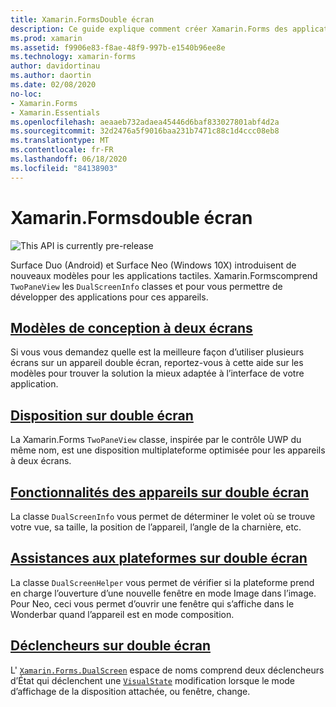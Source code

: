 ```yaml
---
title: Xamarin.FormsDouble écran
description: Ce guide explique comment créer Xamarin.Forms des applications pour les appareils à deux écrans.
ms.prod: xamarin
ms.assetid: f9906e83-f8ae-48f9-997b-e1540b96ee8e
ms.technology: xamarin-forms
author: davidortinau
ms.author: daortin
ms.date: 02/08/2020
no-loc:
- Xamarin.Forms
- Xamarin.Essentials
ms.openlocfilehash: aeaaeb732adaea45446d6baf833027801abf4d2a
ms.sourcegitcommit: 32d2476a5f9016baa231b7471c88c1d4ccc08eb8
ms.translationtype: MT
ms.contentlocale: fr-FR
ms.lasthandoff: 06/18/2020
ms.locfileid: "84138903"
---
```

# <a name="xamarinforms-dual-screen"></a>Xamarin.Formsdouble écran

![](~/media/shared/preview.png "This API is currently pre-release")

Surface Duo (Android) et Surface Neo (Windows 10X) introduisent de nouveaux modèles pour les applications tactiles. Xamarin.Formscomprend `TwoPaneView` les `DualScreenInfo` classes et pour vous permettre de développer des applications pour ces appareils.

## <a name="dual-screen-design-patterns"></a>[Modèles de conception à deux écrans](design-patterns.md)

Si vous vous demandez quelle est la meilleure façon d’utiliser plusieurs écrans sur un appareil double écran, reportez-vous à cette aide sur les modèles pour trouver la solution la mieux adaptée à l’interface de votre application.

## <a name="dual-screen-layout"></a>[Disposition sur double écran](twopaneview.md)

La Xamarin.Forms `TwoPaneView` classe, inspirée par le contrôle UWP du même nom, est une disposition multiplateforme optimisée pour les appareils à deux écrans.

## <a name="dual-screen-device-capabilities"></a>[Fonctionnalités des appareils sur double écran](dual-screen-info.md)

La classe `DualScreenInfo` vous permet de déterminer le volet où se trouve votre vue, sa taille, la position de l’appareil, l’angle de la charnière, etc.

## <a name="dual-screen-platform-helpers"></a>[Assistances aux plateformes sur double écran](dual-screen-helper.md)

La classe `DualScreenHelper` vous permet de vérifier si la plateforme prend en charge l’ouverture d’une nouvelle fenêtre en mode Image dans l’image. Pour Neo, ceci vous permet d’ouvrir une fenêtre qui s’affiche dans le Wonderbar quand l’appareil est en mode composition.

## <a name="dual-screen-triggers"></a>[Déclencheurs sur double écran](triggers.md)

L' [`Xamarin.Forms.DualScreen`](xref:Xamarin.Forms.DualScreen) espace de noms comprend deux déclencheurs d’État qui déclenchent une [`VisualState`](xref:Xamarin.Forms.VisualState) modification lorsque le mode d’affichage de la disposition attachée, ou fenêtre, change.
